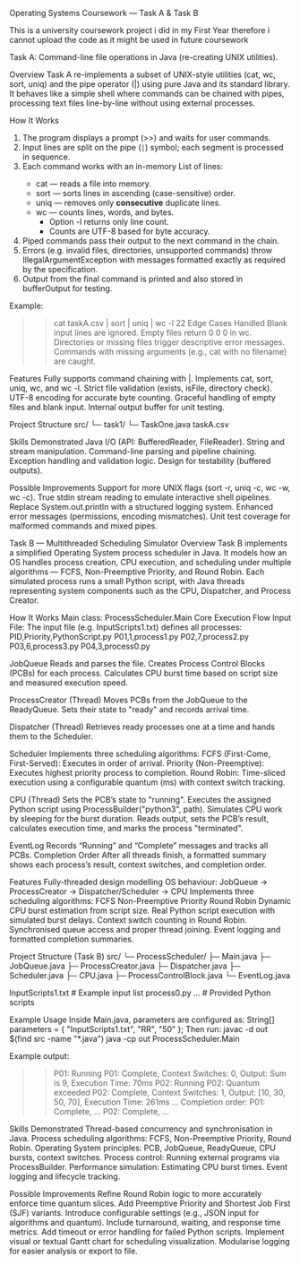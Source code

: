 Operating Systems Coursework — Task A & Task B  

This is a university coursework project i did in my First Year therefore i cannot upload the code as it might be used in future coursework

Task A: Command-line file operations in Java (re-creating UNIX utilities).  

Overview
Task A re-implements a subset of UNIX-style utilities (cat, wc, sort, uniq) and the pipe operator (|) using pure Java and its standard library.  
It behaves like a simple shell where commands can be chained with pipes, processing text files line-by-line without using external processes.

How It Works

1. The program displays a prompt (>>) and waits for user commands.  
2. Input lines are split on the pipe (`|`) symbol; each segment is processed in sequence.  
3. Each command works with an in-memory List<String> of lines:
   - cat <file> — reads a file into memory.  
   - sort — sorts lines in ascending (case-sensitive) order.  
   - uniq — removes only **consecutive** duplicate lines.  
   - wc — counts lines, words, and bytes.  
     - Option -l returns only line count.  
     - Counts are UTF-8 based for byte accuracy.  
4. Piped commands pass their output to the next command in the chain.  
5. Errors (e.g. invalid files, directories, unsupported commands) throw IllegalArgumentException with messages formatted exactly as required by the specification.  
6. Output from the final command is printed and also stored in bufferOutput for testing.  

Example:
>> cat taskA.csv | sort | uniq | wc -l
22
Edge Cases Handled
Blank input lines are ignored.
Empty files return 0 0 0 in wc.
Directories or missing files trigger descriptive error messages.
Commands with missing arguments (e.g., cat with no filename) are caught.

Features
Fully supports command chaining with |.
Implements cat, sort, uniq, wc, and wc -l.
Strict file validation (exists, isFile, directory check).
UTF-8 encoding for accurate byte counting.
Graceful handling of empty files and blank input.
Internal output buffer for unit testing.

Project Structure 
src/
 └─ task1/
     └─ TaskOne.java
taskA.csv        

Skills Demonstrated
Java I/O (API: BufferedReader, FileReader).
String and stream manipulation.
Command-line parsing and pipeline chaining.
Exception handling and validation logic.
Design for testability (buffered outputs).

Possible Improvements
Support for more UNIX flags (sort -r, uniq -c, wc -w, wc -c).
True stdin stream reading to emulate interactive shell pipelines.
Replace System.out.println with a structured logging system.
Enhanced error messages (permissions, encoding mismatches).
Unit test coverage for malformed commands and mixed pipes.

Task B — Multithreaded Scheduling Simulator
Overview
Task B implements a simplified Operating System process scheduler in Java.
It models how an OS handles process creation, CPU execution, and scheduling under multiple algorithms — FCFS, Non-Preemptive Priority, and Round Robin.
Each simulated process runs a small Python script, with Java threads representing system components such as the CPU, Dispatcher, and Process Creator.

How It Works
Main class: ProcessScheduler.Main
Core Execution Flow
Input File:
The input file (e.g. InputScripts1.txt) defines all processes:
PID,Priority,PythonScript.py
P01,1,process1.py
P02,7,process2.py
P03,6,process3.py
P04,3,process0.py

JobQueue
Reads and parses the file.
Creates Process Control Blocks (PCBs) for each process.
Calculates CPU burst time based on script size and measured execution speed.

ProcessCreator (Thread)
Moves PCBs from the JobQueue to the ReadyQueue.
Sets their state to "ready" and records arrival time.

Dispatcher (Thread)
Retrieves ready processes one at a time and hands them to the Scheduler.

Scheduler
Implements three scheduling algorithms:
FCFS (First-Come, First-Served): Executes in order of arrival.
Priority (Non-Preemptive): Executes highest priority process to completion.
Round Robin: Time-sliced execution using a configurable quantum (ms) with context switch tracking.

CPU (Thread)
Sets the PCB’s state to "running".
Executes the assigned Python script using ProcessBuilder("python3", path).
Simulates CPU work by sleeping for the burst duration.
Reads output, sets the PCB’s result, calculates execution time, and marks the process "terminated".

EventLog
Records “Running” and “Complete” messages and tracks all PCBs.
Completion Order
After all threads finish, a formatted summary shows each process’s result, context switches, and completion order.

Features
Fully-threaded design modelling OS behaviour:
JobQueue → ProcessCreator → Dispatcher/Scheduler → CPU
Implements three scheduling algorithms:
FCFS
Non-Preemptive Priority
Round Robin
Dynamic CPU burst estimation from script size.
Real Python script execution with simulated burst delays.
Context switch counting in Round Robin.
Synchronised queue access and proper thread joining.
Event logging and formatted completion summaries.

Project Structure (Task B)
src/
 └─ ProcessScheduler/
     ├─ Main.java
     ├─ JobQueue.java
     ├─ ProcessCreator.java
     ├─ Dispatcher.java
     ├─ Scheduler.java
     ├─ CPU.java
     ├─ ProcessControlBlock.java
     └─ EventLog.java

InputScripts1.txt   # Example input list
process0.py ...     # Provided Python scripts

Example Usage
Inside Main.java, parameters are configured as:
String[] parameters = { "InputScripts1.txt", "RR", "50" };
Then run:
javac -d out $(find src -name "*.java")
java -cp out ProcessScheduler.Main

Example output:
>> P01: Running
P01: Complete, Context Switches: 0, Output: Sum is 9, Execution Time: 70ms
P02: Running
P02: Quantum exceeded
P02: Complete, Context Switches: 1, Output: [10, 30, 50, 70], Execution Time: 261ms
...
Completion order:
P01: Complete, ...
P02: Complete, ...

Skills Demonstrated
Thread-based concurrency and synchronisation in Java.
Process scheduling algorithms: FCFS, Non-Preemptive Priority, Round Robin.
Operating System principles: PCB, JobQueue, ReadyQueue, CPU bursts, context switches.
Process control: Running external programs via ProcessBuilder.
Performance simulation: Estimating CPU burst times.
Event logging and lifecycle tracking.

Possible Improvements
Refine Round Robin logic to more accurately enforce time quantum slices.
Add Preemptive Priority and Shortest Job First (SJF) variants.
Introduce configurable settings (e.g., JSON input for algorithms and quantum).
Include turnaround, waiting, and response time metrics.
Add timeout or error handling for failed Python scripts.
Implement visual or textual Gantt chart for scheduling visualization.
Modularise logging for easier analysis or export to file.

